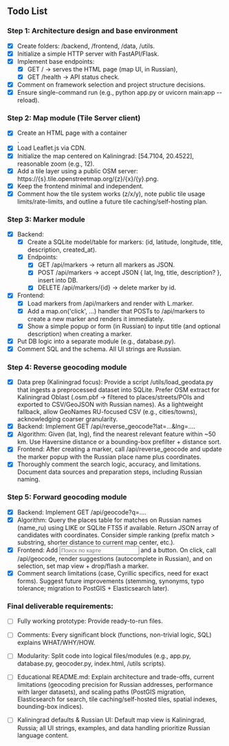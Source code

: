 ## Todo List

### Step 1: Architecture design and base environment
- [x] Create folders: /backend, /frontend, /data, /utils.
- [x] Initialize a simple HTTP server with FastAPI/Flask.
- [x] Implement base endpoints:
  - [x] GET / → serves the HTML page (map UI, in Russian),
  - [x] GET /health → API status check.
- [x] Comment on framework selection and project structure decisions.
- [x] Ensure single-command run (e.g., python app.py or uvicorn main:app --reload).

### Step 2: Map module (Tile Server client)
- [x] Create an HTML page with a container <div id="map"></div>.
- [x] Load Leaflet.js via CDN.
- [x] Initialize the map centered on Kaliningrad: [54.7104, 20.4522], reasonable zoom (e.g., 12).
- [x] Add a tile layer using a public OSM server: https://{s}.tile.openstreetmap.org/{z}/{x}/{y}.png.
- [x] Keep the frontend minimal and independent.
- [x] Comment how the tile system works (z/x/y), note public tile usage limits/rate-limits, and outline a future tile caching/self-hosting plan.

### Step 3: Marker module
- [x] Backend:
  - [x] Create a SQLite model/table for markers: (id, latitude, longitude, title, description, created_at).
  - [x] Endpoints:
    - [x] GET /api/markers → return all markers as JSON.
    - [x] POST /api/markers → accept JSON { lat, lng, title, description? }, insert into DB.
    - [x] DELETE /api/markers/{id} → delete marker by id.
- [x] Frontend:
  - [x] Load markers from /api/markers and render with L.marker.
  - [x] Add a map.on(\'click\', ...) handler that POSTs to /api/markers to create a new marker and renders it immediately.
  - [x] Show a simple popup or form (in Russian) to input title (and optional description) when creating a marker.
- [x] Put DB logic into a separate module (e.g., database.py).
- [x] Comment SQL and the schema. All UI strings are Russian.

### Step 4: Reverse geocoding module
- [x] Data prep (Kaliningrad focus): Provide a script /utils/load_geodata.py that ingests a preprocessed dataset into SQLite. Prefer OSM extract for Kaliningrad Oblast (.osm.pbf → filtered to places/streets/POIs and exported to CSV/GeoJSON with Russian names). As a lightweight fallback, allow GeoNames RU-focused CSV (e.g., cities/towns), acknowledging coarser granularity.
- [x] Backend: Implement GET /api/reverse_geocode?lat=...&lng=....
- [x] Algorithm: Given (lat, lng), find the nearest relevant feature within ~50 km. Use Haversine distance or a bounding-box prefilter + distance sort.
- [x] Frontend: After creating a marker, call /api/reverse_geocode and update the marker popup with the Russian place name plus coordinates.
- [x] Thoroughly comment the search logic, accuracy, and limitations. Document data sources and preparation steps, including Russian naming.

### Step 5: Forward geocoding module
- [x] Backend: Implement GET /api/geocode?q=....
- [x] Algorithm: Query the places table for matches on Russian names (name_ru) using LIKE or SQLite FTS5 if available. Return JSON array of candidates with coordinates. Consider simple ranking (prefix match > substring, shorter distance to current map center, etc.).
- [x] Frontend: Add <input type="text" id="search" placeholder="Поиск по карте"> and a button. On click, call /api/geocode, render suggestions (autocomplete in Russian), and on selection, set map view + drop/flash a marker.
- [x] Comment search limitations (case, Cyrillic specifics, need for exact forms). Suggest future improvements (stemming, synonyms, typo tolerance; migration to PostGIS + Elasticsearch later).

### Final deliverable requirements:
- [ ] Fully working prototype: Provide ready-to-run files.
- [ ] Comments: Every significant block (functions, non-trivial logic, SQL) explains WHAT/WHY/HOW.
- [ ] Modularity: Split code into logical files/modules (e.g., app.py, database.py, geocoder.py, index.html, /utils scripts).
- [ ] Educational README.md: Explain architecture and trade-offs, current limitations (geocoding precision for Russian addresses, performance with larger datasets), and scaling paths (PostGIS migration, Elasticsearch for search, tile caching/self-hosted tiles, spatial indexes, bounding-box indices).
- [ ] Kaliningrad defaults & Russian UI: Default map view is Kaliningrad, Russia; all UI strings, examples, and data handling prioritize Russian language content.

